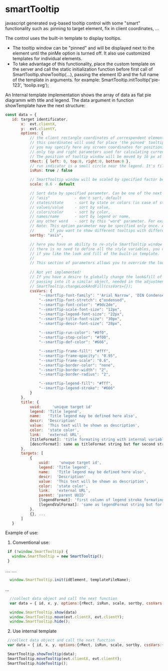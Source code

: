 # smartTooltip
javascript generated svg-based tooltip control with some "smart" functionality such as: pinning to target element, fix in client coordinates, ...

The control uses the built-in template to display tooltips.
 * The tooltip window can be "pinned" and will be displayed next to the element until the pinMe option is turned off.
It also use customized templates for individual elements.
 * To take advantage of this functionality, place the custom template on the server and call the static initialization function before first call of SmartTooltip.showTooltip(...), passing the element ID and the full name of the template in arguments.
 for example: SmartTooltip.initTooltip('pie-123', 'toolip.svg');
 
 An Internal template implementation shows the array of data as flat pie diagramm with title and legend.
 The data argument in function showTemplate have the next structure:
 ``` js
 const data = {
  	id: target identificator,
		x:  evt.clientX,
		y:  evt.clientY,
		options: {
			// the client rectangle coordinates of correspondent element.
			// this coordinates will used for place 'the pinned' tooltip near this element
			// you may specify here any screen coordinates for positioning SmartTooltip window
			// only top and right parameters used for calculating currently. 
			// The position of tooltip window will be moved by 16 px at right side of specified 'right' parameter. 
			tRect: { left: 0, top:0, right:0, bottom:0 },
			// run indicator is a small circle near the legend. It's fill color is green, when this parameter equals true and red when false.
			isRun: true / false

			// SmartTooltip window will be scaled by specified factor before showing
			scale: 0.6 - default

			// Sort data by specified parameter. Can be one of the next parameters:
			// "asis" 			- don't sort, default 
			// states/state 	- sort by state or colors (in case of state is not exists), 
			// values/value 	- sort by value, 
			// colors/color 	- sort by color, 
			// names/name 		- sort by legend or name, 
			// any other word 	- sort by this "word" parameter. For example: link
			// Note: This option parameter may be specified only once. After this it will be used for all tooltips on the page
			//       If you want to show different tooltips with different sort orders, please specify this parameter each time!
			sortby: "asis",

			// here you have an ability to re-style SmartTooltip window by changing svg.sttip css variables
			// there is no need to define all the style variables, you can specify only some of them or do not specify anything at all, 
			// if you like the look and fill of the built-in template.
			//
			// This section of parameters allows you to override the look&fill of SmartTooltip window for each specific element on the HTML page.
			
			// Not yet implemented!
			// If you have a desire to globally change the look&fill of the SmartTooltip window, then you can use a special static function
			// passing into it a similar object, needed in the adjustment, variables.
			// SmartTooltip.changeLookAndFill(cssVars={});
			cssVars: {
				"--smartTip-font-family": "'Arial Narrow', 'DIN Condensed', 'Noteworthy', sans-serif";
				"--smartTip-font-stretch": c"ondensed",
				"--smartTip-font-color": "#9dc2de",
				"--smartTip-scale-font-size": "12px",
				"--smartTip-legend-font-size": "22px",
				"--smartTip-title-font-size": "30px",
				"--smartTip-descr-font-size": "28px",
				
				"--smartTip-run-color": "#0f0",
				"--smartTip-stop-color": "#f00",
				"--smartTip-def-color": "#666",

				"--smartTip-frame-fill": "#fff",
				"--smartTip-frame-opacity": "0.95",
				"--smartTip-frame-scale": "0.6",
				"--smartTip-border-color": "none",
				"--smartTip-border-width": "2",
				"--smartTip-border-radius": "2",

				"--smartTip-legend-fill": "#fff",
				"--smartTip-legend-stroke": "#666"
			}
		},
		title: {
			uuid:	  'unique target id'
			legend: 'Title legend',
			name:   'Title legend may be defined here also',
			descr:	'Description'
			value:  'This text will be shown as description',
			color:  'state color',
			link:   'external URL',
			[titleFormat]: 'title formating string with internal variables, such as $VALUE$, $NAME$, $DESCR$, ....
			[descrFormat]: same as titleFormat string but for second string of text in title section
		},
		targets: [
			{
				uuid:	 'unuque target id',
				legend: 'Title legend',
				name:   'Title legend may be defined here also',
				descr:	'Description'
				value:  'This text will be shown as description',
				color:  'state color',
				link:   'external URL',
				parent: 'parent UUID'
				[legendFormat]: 'first column of legend stroke formating string with internal variables, such as $VALUE$, $NAME$, $DESCR$, ...'
				[legendValFormat]: 'same as legendFormat string but for second column'
			}, 
			{}, ...
		]
	}
```	
  Example of use:
 
 1. Conventional use:
 ``` js
  if (!window.SmartTooltip) {
    window.SmartTooltip = new SmartTooltip();
  }
```
  ....
  ....
``` js
  window.SmartTooltip.init(idElement, templateFileName);
```
  ...
``` js
  //collect data object and call the next function
  var data = { id, x, y, options:{rRect, isRun, scale, sortby, cssVars:{...}}, targets:[{uuid, name, value, color, link}], title:{uuid, name, value, color, link} };

  window.SmartTooltip.show(data)
  window.SmartTooltip.move(evt.clientX, evt.clientY);
  window.SmartTooltip.hide();
 ```
 2. Use internal template
 ``` js
  //collect data object and call the next function
  var data = { id, x, y, options:{rRect, isRun, scale, sortby, cssVars:{...}}, targets:[{uuid, name, value, color, link}], title:{uuid, name, value, color, link} };
 
  SmartTooltip.showTooltip(data);
  SmartTooltip.moveTooltip(evt.clientX, evt.clientY);
  SmartTooltip.hideTooltip();
 ```
